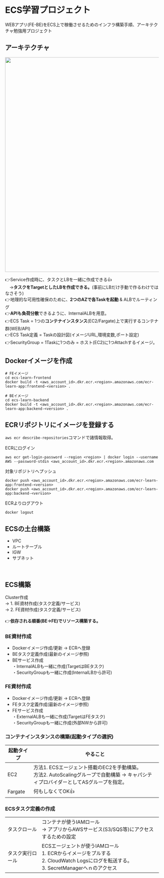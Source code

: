 # ECS学習プロジェクト
WEBアプリ(FE-BE)をECS上で稼働させるためのインフラ構築手順、アーキテクチャ勉強用プロジェクト

## アーキテクチャ

<img src="https://github.com/user-attachments/assets/8c679c5d-7e36-4e0e-8c59-5b46b0ff5fcc" width="700px">

👉Service作成時に、タスクとLBを一緒に作成できる👍<br>
　→**タスクをTargetとしたLBを作成できる。**(事前にLBだけ手動で作るわけではなさそう)<br>
👉地理的な可用性確保のために、**2つのAZで各Taskを起動** & ALBでルーティング<br>
👉**APIも負荷分散**できるように、InternalALBを用意。<br>
👉ECS Task = 1つの**コンテナインスタンス**(EC2/Fargate)上で実行するコンテナ群(WEB/API)<br>
👉ECS Task定義 = Taskの設計図(イメージURL,環境変数,ポート設定)<br>
👉SecurityGroup = 1Taskに1つのみ = ホスト(EC2)に1つAttachするイメージ。<br>

## Dockerイメージを作成

```
# FEイメージ
cd ecs-learn-frontend
docker build -t <aws_account_id>.dkr.ecr.<region>.amazonaws.com/ecr-learn-app:frontend-<version> .

# BEイメージ
cd ecs-learn-backend
docker build -t <aws_account_id>.dkr.ecr.<region>.amazonaws.com/ecr-learn-app:backend-<version> .
```

## ECRリポジトリにイメージを登録する
`aws ecr describe-repositories`コマンドで諸情報取得。

ECRにログイン
```
aws ecr get-login-password --region <region> | docker login --username AWS --password-stdin <aws_account_id>.dkr.ecr.<region>.amazonaws.com
```
対象リポジトリへプッシュ
```
docker push <aws_account_id>.dkr.ecr.<region>.amazonaws.com/ecr-learn-app:frontend-<version>
docker push <aws_account_id>.dkr.ecr.<region>.amazonaws.com/ecr-learn-app:backend-<version>
```
ECRよりログアウト
```
docker logout
```

## ECSの土台構築
- VPC
- ルートテーブル
- IGW
- サブネット

<br>

## ECS構築
Cluster作成<br>
→ 1. BE資材作成(タスク定義/サービス)<br>
→ 2. FE資材作成(タスク定義/サービス)<br>
<br>
👉**依存される順番(BE→FE)でリソース構築する。**

### BE資材作成
- Dockerイメージ作成/更新 → ECRへ登録
- BEタスク定義作成(最新のイメージ参照)
- BEサービス作成<br>
・InternalALBも一緒に作成(TargetはBEタスク)<br>
・SecurityGroupも一緒に作成(InternalLBから許可)<br>

### FE資材作成
- Dockerイメージ作成/更新 → ECRへ登録
- FEタスク定義作成(最新のイメージ参照)
- FEサービス作成<br>
・ExternalALBも一緒に作成(TargetはFEタスク)<br>
・SecurityGroupも一緒に作成(外部NWから許可)<br>

### コンテナインスタンスの構築(起動タイプの選択)

|起動タイプ|やること|
|----|----|
|EC2|方法1. ECSエージェント搭載のEC2を手動構築。<br>方法2. AutoScalingグループで自動構築 → キャパシティプロバイダーとしてASグループを指定。|
|Fargate|何もしなくてOK👍|


### ECSタスク定義の作成
|||
|----|----|
|タスクロール|コンテナが使うIAMロール<br>→ アプリからAWSサービス(S3/SQS等)にアクセスするための設定|
|タスク実行ロール|ECSエージェントが使うIAMロール<br>1. ECRからイメージをプルする<br>2. CloudWatch Logsにログを転送する。<br>3. SecretManagerへｎのアクセス
